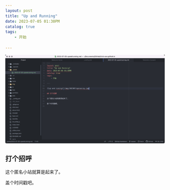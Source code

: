 ```yaml
---
layout: post
title: "Up and Running"
date: 2023-07-05 01:30PM
catalog: true
tags:
    - 开始

---
```


![up and runing](/img/202307/upruning.jpg)

## 打个招呼

这个匿名小站就算是起来了。

盖个时间戳吧。
